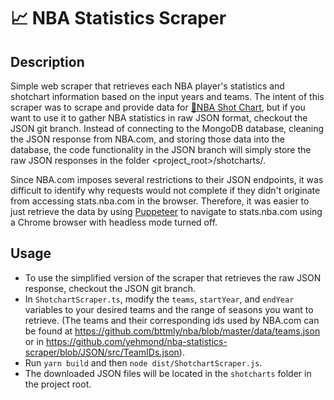 # 📈 NBA Statistics Scraper

## Description

Simple web scraper that retrieves each NBA player's statistics and shotchart information based on the input years and teams. The intent of this scraper was to scrape and provide data for [🏀NBA Shot Chart](https://github.com/yehmond/nba-shot-chart-frontend), but if you want to use it to gather NBA statistics in raw JSON format, checkout the JSON git branch. Instead of connecting to the MongoDB database, cleaning the JSON response from NBA.com, and storing those data into the database, the code functionality in the JSON branch will simply store the raw JSON responses in the folder <project_root>/shotcharts/.

Since NBA.com imposes several restrictions to their JSON endpoints, it was difficult to identify why requests would not complete if they didn't originate from accessing stats.nba.com in the browser. Therefore, it was easier to just retrieve the data by using [Puppeteer](https://github.com/puppeteer/puppeteer) to navigate to stats.nba.com using a Chrome browser with headless mode turned off.

## Usage

- To use the simplified version of the scraper that retrieves the raw JSON response, checkout the JSON git branch.
- In `ShotchartScraper.ts`, modify the `teams`, `startYear`, and `endYear` variables to your desired teams and the range of seasons you want to retrieve. (The teams and their corresponding ids used by NBA.com can be found at https://github.com/bttmly/nba/blob/master/data/teams.json or in https://github.com/yehmond/nba-statistics-scraper/blob/JSON/src/TeamIDs.json).
- Run `yarn build` and then `node dist/ShotchartScraper.js`.
- The downloaded JSON files will be located in the `shotcharts` folder in the project root. 
